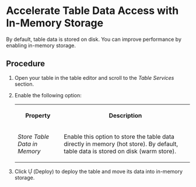 <!-- loio407d1dff76a842699ea08c17eb8748dd -->

<link rel="stylesheet" type="text/css" href="../css/sap-icons.css"/>

# Accelerate Table Data Access with In-Memory Storage

By default, table data is stored on disk. You can improve performance by enabling in-memory storage.



## Procedure

1.  Open your table in the table editor and scroll to the *Table Services* section.

2.  Enable the following option:


    <table>
    <tr>
    <th valign="top">

    Property
    
    </th>
    <th valign="top">

    Description
    
    </th>
    </tr>
    <tr>
    <td valign="top">
    
    *Store Table Data in Memory*
    
    </td>
    <td valign="top">
    
    Enable this option to store the table data directly in memory \(hot store\). By default, table data is stored on disk \(warm store\).
    
    </td>
    </tr>
    </table>
    
3.  Click <span class="SAP-icons-V5"></span> \(Deploy\) to deploy the table and move its data into in-memory storage.


